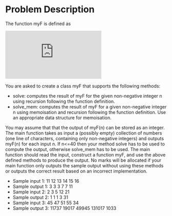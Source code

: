 # Problem Description
The function myF is defined as

![equation](https://latex.codecogs.com/gif.latex?myF%28n%29%3D%5Cbegin%7Bcases%7D%201%20%26%20%5Cmbox%7Bif%20%7D%200%5Cleq%20n%20%5Cleq%2010%5C%5C%20myF%28n/2%29&plus;myF%28n-2%29&plus;myF%28n-3%29%20%26%20%5Cmbox%7Bif%20%7D%20n%20%5Cmbox%7B%20is%20even%20and%20%7D%20n%3E10%20%5C%5C%20myF%28%28n-1%29/2%29&plus;myF%28n-3%29&plus;myF%28n-4%29%20%26%20%5Cmbox%7Bif%20%7D%20n%20%5Cmbox%7B%20is%20odd%20and%20%7D%20n%3E10%20%5C%5C%20%5Cend%7Bcases%7D)

You are asked to create a class myF that supports the following methods:
- solve: computes the result of myF for the given non-negative integer n using recursion following the function definition.
- solve_mem: computes the result of myF for a given non-negative integer n using memoisation and recursion following the function definition. Use an appropriate data structure  for memoisation.

You may assume that that the output of myF(n) can be stored as an integer.
The main function takes as input a (possibly empty) collection of numbers (one line of characters, containing only non-negative integers) and outputs myF(n) for each input n.
If n<=40 then your method solve has to be used to compute the output, otherwise solve_mem has to be used.
The main function should read the input, construct a function myF, and use the above defined methods to produce the output.
No marks will be allocated if your main function only outputs the sample output without using these methods or outputs the correct result based on an incorrect implementation.
 
- Sample input 1: 11 12 13 14 15 16
- Sample output 1: 3 3 3 7 7 11
- Sample input 2: 2 3 5 12 21
- Sample output 2: 1 1 1 3 31
- Sample input 3: 45 47 51 55 34
- Sample output 3: 11737 19017 49945 131017 1033
